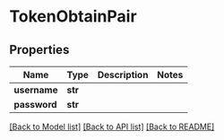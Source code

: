 # TokenObtainPair

## Properties
Name | Type | Description | Notes
------------ | ------------- | ------------- | -------------
**username** | **str** |  | 
**password** | **str** |  | 

[[Back to Model list]](../README.md#documentation-for-models) [[Back to API list]](../README.md#documentation-for-api-endpoints) [[Back to README]](../README.md)


